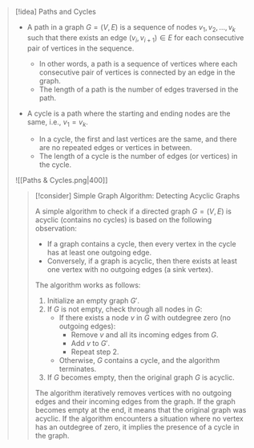 > [!idea] Paths and Cycles
>
> - A path in a graph $G=(V,E)$ is a sequence of nodes $v_1, v_2, \ldots, v_k$ such that there exists an edge $(v_i, v_{i+1}) \in E$ for each consecutive pair of vertices in the sequence.
>   - In other words, a path is a sequence of vertices where each consecutive pair of vertices is connected by an edge in the graph.
>   - The length of a path is the number of edges traversed in the path.
>
> - A cycle is a path where the starting and ending nodes are the same, i.e., $v_1 = v_k$.
>   - In a cycle, the first and last vertices are the same, and there are no repeated edges or vertices in between.
>   - The length of a cycle is the number of edges (or vertices) in the cycle.
>
>![[Paths & Cycles.png|400]]
>
> > [!consider] Simple Graph Algorithm: Detecting Acyclic Graphs
> >
> > A simple algorithm to check if a directed graph $G=(V,E)$ is acyclic (contains no cycles) is based on the following observation:
> > - If a graph contains a cycle, then every vertex in the cycle has at least one outgoing edge.
> > - Conversely, if a graph is acyclic, then there exists at least one vertex with no outgoing edges (a sink vertex).
> >
> > The algorithm works as follows:
> > 1. Initialize an empty graph $G'$.
> > 2. If $G$ is not empty, check through all nodes in $G$:
> >    - If there exists a node $v$ in $G$ with outdegree zero (no outgoing edges):
> >      - Remove $v$ and all its incoming edges from $G$.
> >      - Add $v$ to $G'$.
> >      - Repeat step 2.
> >    - Otherwise, $G$ contains a cycle, and the algorithm terminates.
> > 3. If $G$ becomes empty, then the original graph $G$ is acyclic.
> >
> > The algorithm iteratively removes vertices with no outgoing edges and their incoming edges from the graph. If the graph becomes empty at the end, it means that the original graph was acyclic. If the algorithm encounters a situation where no vertex has an outdegree of zero, it implies the presence of a cycle in the graph.

